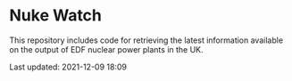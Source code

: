 # Nuke Watch

This repository includes code for retrieving the latest information available on the output of EDF nuclear power plants in the UK.

Last updated: 2021-12-09 18:09